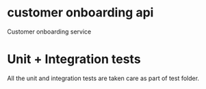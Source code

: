 # customer onboarding api
Customer onboarding service  

# Unit + Integration tests
All the unit and integration tests are taken care as part of test folder.

#
